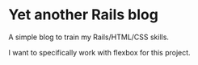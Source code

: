 # Yet another Rails blog

A simple blog to train my Rails/HTML/CSS skills.

I want to specifically work with flexbox for this project.